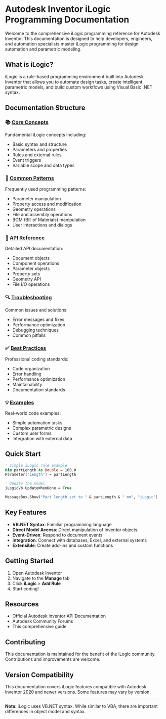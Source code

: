 # Autodesk Inventor iLogic Programming Documentation

Welcome to the comprehensive iLogic programming reference for Autodesk Inventor. This documentation is designed to help developers, engineers, and automation specialists master iLogic programming for design automation and parametric modeling.

## What is iLogic?

iLogic is a rule-based programming environment built into Autodesk Inventor that allows you to automate design tasks, create intelligent parametric models, and build custom workflows using Visual Basic .NET syntax.

## Documentation Structure

### 📚 [Core Concepts](./core-concepts/)
Fundamental iLogic concepts including:
- Basic syntax and structure
- Parameters and properties
- Rules and external rules
- Event triggers
- Variable scope and data types

### 🔧 [Common Patterns](./common-patterns/)
Frequently used programming patterns:
- Parameter manipulation
- Property access and modification
- Geometry operations
- File and assembly operations
- BOM (Bill of Materials) manipulation
- User interactions and dialogs

### 📖 [API Reference](./api-reference/)
Detailed API documentation:
- Document objects
- Component operations
- Parameter objects
- Property sets
- Geometry API
- File I/O operations

### 🔍 [Troubleshooting](./troubleshooting/)
Common issues and solutions:
- Error messages and fixes
- Performance optimization
- Debugging techniques
- Common pitfalls

### ✅ [Best Practices](./best-practices/)
Professional coding standards:
- Code organization
- Error handling
- Performance optimization
- Maintainability
- Documentation standards

### 💡 [Examples](./examples/)
Real-world code examples:
- Simple automation tasks
- Complex parametric designs
- Custom user forms
- Integration with external data

## Quick Start

```vb
' Simple iLogic rule example
Dim partLength As Double = 100.0
Parameter("Length") = partLength

' Update the model
iLogicVb.UpdateWhenDone = True

MessageBox.Show("Part length set to " & partLength & " mm", "iLogic")
```

## Key Features

- **VB.NET Syntax**: Familiar programming language
- **Direct Model Access**: Direct manipulation of Inventor objects
- **Event-Driven**: Respond to document events
- **Integration**: Connect with databases, Excel, and external systems
- **Extensible**: Create add-ins and custom functions

## Getting Started

1. Open Autodesk Inventor
2. Navigate to the **Manage** tab
3. Click **iLogic** > **Add Rule**
4. Start coding!

## Resources

- Official Autodesk Inventor API Documentation
- Autodesk Community Forums
- This comprehensive guide

## Contributing

This documentation is maintained for the benefit of the iLogic community. Contributions and improvements are welcome.

## Version Compatibility

This documentation covers iLogic features compatible with Autodesk Inventor 2020 and newer versions. Some features may vary by version.

---

**Note**: iLogic uses VB.NET syntax. While similar to VBA, there are important differences in object model and syntax.
